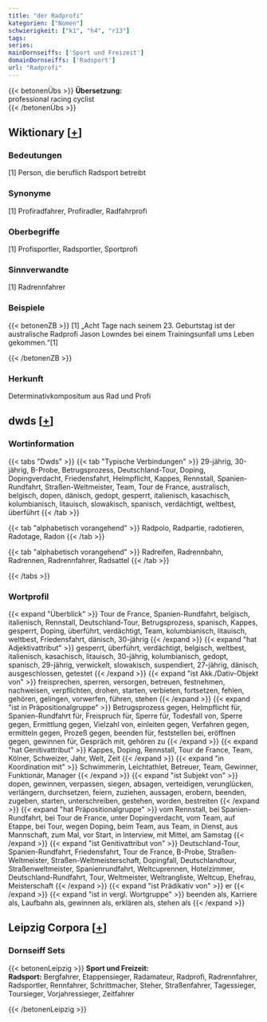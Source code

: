 ```yaml
---
title: "der Radprofi"
kategorien: ["Nomen"]
schwierigkeit: ["k1", "h4", "r13"]
tags:
series:
mainDornseiffs: ['Sport und Freizeit']
domainDornseiffs: ['Radsport']
url: "Radprofi"
---
```


{{< betonenÜbs >}}
**Übersetzung:**  
professional racing cyclist  
{{< /betonenÜbs >}}

## Wiktionary [[+](https://de.wiktionary.org/wiki/Radprofi)]

### Bedeutungen
[1] Person, die beruflich Radsport betreibt  

### Synonyme
[1] Profiradfahrer, Profiradler, Radfahrprofi  

### Oberbegriffe
[1] Profisportler, Radsportler, Sportprofi  

### Sinnverwandte
[1] Radrennfahrer  

### Beispiele
{{< betonenZB >}}
[1] „Acht Tage nach seinem 23. Geburtstag ist der australische Radprofi Jason Lowndes bei einem Trainingsunfall ums Leben gekommen.“[1]  

{{< /betonenZB >}}
### Herkunft
Determinativkompositum aus Rad und Profi  



## dwds [[+](https://www.dwds.de/wb/Radprofi)]

### Wortinformation
{{< tabs "Dwds" >}}
{{< tab "Typische Verbindungen" >}}
29-jährig, 30-jährig, B-Probe, Betrugsprozess, Deutschland-Tour, Doping, Dopingverdacht, Friedensfahrt, Helmpflicht, Kappes, Rennstall, Spanien-Rundfahrt, Straßen-Weltmeister, Team, Tour de France, australisch, belgisch, dopen, dänisch, gedopt, gesperrt, italienisch, kasachisch, kolumbianisch, litauisch, slowakisch, spanisch, verdächtigt, weltbest, überführt
{{< /tab >}}

{{< tab "alphabetisch vorangehend" >}}
Radpolo, Radpartie, radotieren, Radotage, Radon
{{< /tab >}}

{{< tab "alphabetisch vorangehend" >}}
Radreifen, Radrennbahn, Radrennen, Radrennfahrer, Radsattel
{{< /tab >}}

{{< /tabs >}}

### Wortprofil
{{< expand "Überblick" >}} Tour de France, Spanien-Rundfahrt, belgisch, italienisch, Rennstall, Deutschland-Tour, Betrugsprozess, spanisch, Kappes, gesperrt, Doping, überführt, verdächtigt, Team, kolumbianisch, litauisch, weltbest, Friedensfahrt, dänisch, 30-jährig {{< /expand >}}
{{< expand "hat Adjektivattribut" >}} gesperrt, überführt, verdächtigt, belgisch, weltbest, italienisch, kasachisch, litauisch, 30-jährig, kolumbianisch, gedopt, spanisch, 29-jährig, verwickelt, slowakisch, suspendiert, 27-jährig, dänisch, ausgeschlossen, getestet {{< /expand >}}
{{< expand "ist Akk./Dativ-Objekt von" >}} freisprechen, sperren, versorgen, betreuen, festnehmen, nachweisen, verpflichten, drohen, starten, verbieten, fortsetzen, fehlen, gehören, gelingen, vorwerfen, führen, stehen {{< /expand >}}
{{< expand "ist in Präpositionalgruppe" >}} Betrugsprozess gegen, Helmpflicht für, Spanien-Rundfahrt für, Freispruch für, Sperre für, Todesfall von, Sperre gegen, Ermittlung gegen, Vielzahl von, einleiten gegen, Verfahren gegen, ermitteln gegen, Prozeß gegen, beenden für, feststellen bei, eröffnen gegen, gewinnen für, Gespräch mit, gehören zu {{< /expand >}}
{{< expand "hat Genitivattribut" >}} Kappes, Doping, Rennstall, Tour de France, Team, Kölner, Schweizer, Jahr, Welt, Zeit {{< /expand >}}
{{< expand "in Koordination mit" >}} Schwimmerin, Leichtathlet, Betreuer, Team, Gewinner, Funktionär, Manager {{< /expand >}}
{{< expand "ist Subjekt von" >}} dopen, gewinnen, verpassen, siegen, absagen, verteidigen, verunglücken, verlängern, durchsetzen, feiern, zuziehen, aussagen, erobern, beenden, zugeben, starten, unterschreiben, gestehen, worden, bestreiten {{< /expand >}}
{{< expand "hat Präpositionalgruppe" >}} vom Rennstall, bei Spanien-Rundfahrt, bei Tour de France, unter Dopingverdacht, vom Team, auf Etappe, bei Tour, wegen Doping, beim Team, aus Team, in Dienst, aus Mannschaft, zum Mal, vor Start, in Interview, mit Mittel, am Samstag {{< /expand >}}
{{< expand "ist Genitivattribut von" >}} Deutschland-Tour, Spanien-Rundfahrt, Friedensfahrt, Tour de France, B-Probe, Straßen-Weltmeister, Straßen-Weltmeisterschaft, Dopingfall, Deutschlandtour, Straßenweltmeister, Spanienrundfahrt, Weltcuprennen, Hotelzimmer, Deutschland-Rundfahrt, Tour, Weltmeister, Weltrangliste, Weltcup, Ehefrau, Meisterschaft {{< /expand >}}
{{< expand "ist Prädikativ von" >}} er {{< /expand >}}
{{< expand "ist in vergl. Wortgruppe" >}} beenden als, Karriere als, Laufbahn als, gewinnen als, erklären als, stehen als {{< /expand >}}

## Leipzig Corpora [[+](https://corpora.uni-leipzig.de/en/res?word=Radprofi&corpusId=deu_newscrawl-public_2018)]

### Dornseiff Sets
{{< betonenLeipzig >}}
**Sport und Freizeit:**  
**Radsport:** Bergfahrer, Etappensieger, Radamateur, Radprofi, Radrennfahrer, Radsportler, Rennfahrer, Schrittmacher, Steher, Straßenfahrer, Tagessieger, Toursieger, Vorjahressieger, Zeitfahrer  

{{< /betonenLeipzig >}}
